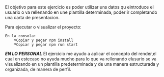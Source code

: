 El objetivo para este ejercicio es poder utilizar uns datos qu eintroduce el usuario o va rellenando en une plantilla determinada, poder ir completando una carta de presentacion.


Para ejecutar o visualizar el proyecto:

    En la consola:
        ºCopiar y pegar npm install
        ºCopiar y pegar npm run start

**_EN LO PERSONAL_**
El ejercicio me ayudo a aplicar el concepto del render,el cual en estecaso no ayuda mucho para lo que va rellenando elusurio se va visualizando en un plantilla predeterminada y de una manera estructurada y organizada, de manera de perfil.
